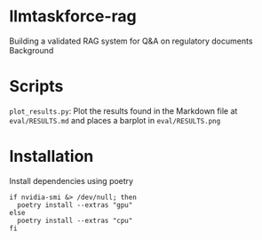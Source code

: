 # llmtaskforce-rag
Building a validated RAG system for Q&amp;A on regulatory documents  Background

# Scripts

`plot_results.py`: Plot the results found in the Markdown file at `eval/RESULTS.md` and places a barplot in `eval/RESULTS.png`

# Installation

Install dependencies using poetry

```
if nvidia-smi &> /dev/null; then
  poetry install --extras "gpu"
else
  poetry install --extras "cpu"
fi
```

